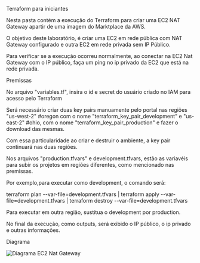 Terraform para iniciantes

Nesta pasta contém a execução do Terraform para criar uma EC2 NAT Gateway apartir de uma imagem do Marktplace da AWS.

O objetivo deste laboratório, é criar uma EC2 em rede pública com NAT Gateway configurado e outra EC2 em rede privada sem IP Público.

Para verificar se a execução ocorreu normalmente, ao conectar na EC2 Nat Gateway com o IP público, faça um ping no ip privado da EC2 que está na rede privada.



Premissas

No arquivo "variables.tf", insira o id e secret do usuário criado no IAM para acesso pelo Terraform

Será necessário criar duas key pairs manuamente pelo portal nas regiões "us-west-2" #oregon com o nome "terraform_key_pair_development" e "us-east-2" #ohio, com o nome "terraform_key_pair_production" e fazer o download das mesmas.

Com essa particularidade ao criar e destruir o ambiente, a key pair continuará nas duas regiões.

Nos arquivos "production.tfvars" e development.tfvars, estão as variavéis para subir os projetos em regiões diferentes, como mencionado nas premissas.

Por exemplo,para executar como development, o comando será:

terraform plan --var-file=development.tfvars |
terraform apply --var-file=development.tfvars |
terraform destroy --var-file=development.tfvars

Para executar em outra região, sustitua o development por production.

No final da execução, como outputs, será exibido o IP público, o ip privado e outras informações.

Diagrama

![Diagrama EC2 Nat Gateway](https://github.com/Guimaraes-BR/Terraform_EC2_Nat_Gateway/assets/54118947/97122a22-d823-4ec2-b65c-39f893f08b81)











